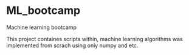 # ML_bootcamp
Machine learning bootcamp

This project containes scripts within, machine learning algorithms was implemented from scrach using only numpy and etc. 
